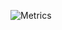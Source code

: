 ![Metrics](https://metrics.lecoq.io/TreverHibbs?template=classic&base.header=0&base.activity=0&base.community=0&base.repositories=0&introduction=1&base=header%2C%20activity%2C%20community%2C%20repositories%2C%20metadata&base.indepth=false&base.hireable=false&introduction=false&introduction.title=true&config.timezone=America%2FLos_Angeles)

<!--
**TreverHibbs/TreverHibbs** is a ✨ _special_ ✨ repository because its `README.md` (this file) appears on your GitHub profile.

Here are some ideas to get you started:

- 🔭 I’m currently working on ...
- 🌱 I’m currently learning ...
- 👯 I’m looking to collaborate on ...
- 🤔 I’m looking for help with ...
- 💬 Ask me about ...
- 📫 How to reach me: ...
- 😄 Pronouns: ...
- ⚡ Fun fact: ...
-->
